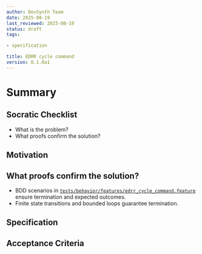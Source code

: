 ```yaml
---
author: DevSynth Team
date: 2025-08-19
last_reviewed: 2025-08-19
status: draft
tags:

- specification

title: EDRR cycle command
version: 0.1.0a1
---
```


<!--
Required metadata fields:
- author: document author
- date: creation date
- last_reviewed: last review date
- status: draft | review | published
- tags: search keywords
- title: short descriptive name
- version: specification version
-->

# Summary

## Socratic Checklist
- What is the problem?
- What proofs confirm the solution?

## Motivation

## What proofs confirm the solution?
- BDD scenarios in [`tests/behavior/features/edrr_cycle_command.feature`](../../tests/behavior/features/edrr_cycle_command.feature) ensure termination and expected outcomes.
- Finite state transitions and bounded loops guarantee termination.


## Specification

## Acceptance Criteria
